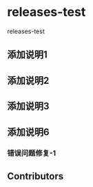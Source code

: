 # releases-test
releases-test

## 添加说明1


## 添加说明2

## 添加说明3

## 添加说明6


### 错误问题修复-1

## Contributors

<!-- ALL-CONTRIBUTORS-LIST:START - Do not remove or modify this section -->
<!-- prettier-ignore-start -->
<!-- markdownlint-disable -->

<!-- markdownlint-restore -->
<!-- prettier-ignore-end -->

<!-- ALL-CONTRIBUTORS-LIST:END -->